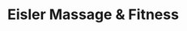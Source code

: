 ---
title: "Eisler Massage & Fitness"
url: /south-daytona/eisler-massage-and-fitness/
shop: massage
---